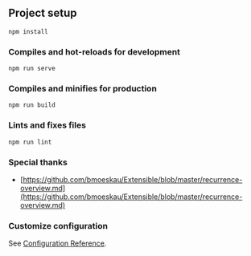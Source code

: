 

## Project setup
```
npm install
```

### Compiles and hot-reloads for development
```
npm run serve
```

### Compiles and minifies for production
```
npm run build
```

### Lints and fixes files
```
npm run lint
```

### Special thanks

- [https://github.com/bmoeskau/Extensible/blob/master/recurrence-overview.md](https://github.com/bmoeskau/Extensible/blob/master/recurrence-overview.md)



### Customize configuration
See [Configuration Reference](https://cli.vuejs.org/config/).
